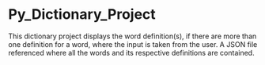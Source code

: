 # Py_Dictionary_Project
This dictionary project displays the word definition(s), if there are more than one definition for a word, where the input is taken from the user. A JSON file referenced where all the words and its respective definitions are contained.
